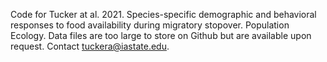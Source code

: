 Code for Tucker at al. 2021. Species-specific demographic and behavioral responses to food availability during migratory stopover. Population Ecology.
Data files are too large to store on Github but are available upon request. Contact tuckera@iastate.edu.
